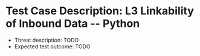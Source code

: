 # Test Case Description: L3 Linkability of Inbound Data -- Python
- Threat description: TODO
- Expected test outcome: TODO